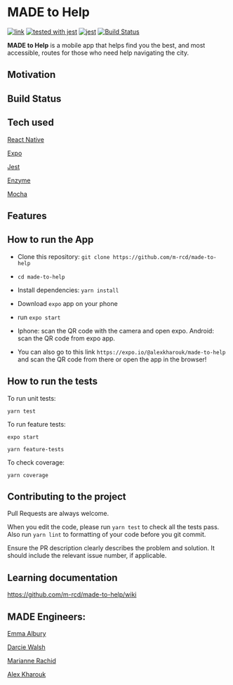 # MADE to Help
[![link](https://img.shields.io/badge/trello-board-green.svg)](https://trello.com/b/2cdiYIh2/made-to-help)
[![tested with jest](https://img.shields.io/badge/tested_with-jest-99424f.svg)](https://github.com/facebook/jest) [![jest](https://jestjs.io/img/jest-badge.svg)](https://github.com/facebook/jest)
[![Build Status](https://travis-ci.org/m-rcd/made-to-help.svg?branch=master)](https://travis-ci.org/m-rcd/made-to-help)

**MADE to Help** is a mobile app that helps find you the best, and most accessible, routes for those who need  help navigating the city.

## Motivation


## Build Status


## Tech used


[React Native](https://facebook.github.io/react-native/)

[Expo](https://expo.io/)

[Jest](https://github.com/facebook/jest)

[Enzyme](https://github.com/airbnb/enzyme)

[Mocha](https://github.com/mochajs/mocha)


## Features


## How to run the App


- Clone this repository:
`git clone https://github.com/m-rcd/made-to-help`

- `cd made-to-help`

- Install dependencies:
`yarn install`

- Download `expo` app on your phone
- run `expo start`
- Iphone: scan the QR code with the camera and open expo.
  Android: scan the QR code from expo app.

- You can also go to this link `https://expo.io/@alexkharouk/made-to-help` and scan the QR code from there or open the app in the browser!

## How to run the tests

To run unit tests:

`yarn test`

To run feature tests:

`expo start`

`yarn feature-tests`

To check coverage:

`yarn coverage`



## Contributing to the project

Pull Requests are always welcome.

When you edit the code, please run `yarn test` to check all the tests pass. Also run `yarn lint` to formatting of your code before you git commit.

Ensure the PR description clearly describes the problem and solution. It should include the relevant issue number, if applicable.


## Learning documentation


https://github.com/m-rcd/made-to-help/wiki



## MADE Engineers:

[Emma Albury][1]

[Darcie Walsh][2]

[Marianne Rachid][3]

[Alex Kharouk][4]

[1]: https://github.com/emmaalbury
[2]: https://github.com/darciew
[3]: https://github.com/m-rcd
[4]: https://github.com/kharouk
